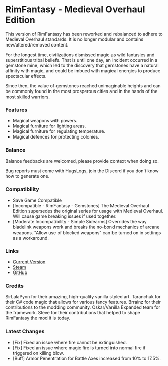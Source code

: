 # RimFantasy - Medieval Overhaul Edition
This version of RimFantasy has been reworked and rebalanced to adhere to Medieval Overhaul standards. It is no longer modular and contains new/altered/removed content.


For the longest time, civilizations dismissed magic as wild fantasies and superstitious tribal beliefs. That is until one day, an incident occurred in a gemstone mine, which led to the discovery that gemstones have a natural affinity with magic, and could be imbued with magical energies to produce spectacular effects.

Since then, the value of gemstones reached unimaginable heights and can be commonly found in the most prosperous cities and in the hands of the most skilled warriors.

### Features

- Magical weapons with powers.
- Magical furniture for lighting areas.
- Magical furniture for regulating temperature.
- Magical defences for protecting colonies.

### Balance

Balance feedbacks are welcomed, please provide context when doing so.

Bug reports must come with HugsLogs, join the Discord if you don't know how to generate one.

### Compatibility

- Save Game Compatible
- [Incompatible - RimFantasy - Gemstones] The Medieval Overhaul Edition supersedes the original series for usage with Medieval Overhaul. Will cause game breaking issues if used together.
- [Moderate Incompatibility - Simple Sidearms] Overrides the way bladelink weapons work and breaks the no-bond mechanics of arcane weapons. "Allow use of blocked weapons" can be turned on in settings as a workaround.

### Links

- [Current Version](https://github.com/Sierra0001/RimFantasy---Medieval-Overhaul-Edition/releases/tag/v1.0.1)
- [Steam](https://steamcommunity.com/sharedfiles/filedetails/?id=2836791007)
- [GitHub](https://github.com/Sierra0001/RimFantasy---Medieval-Overhaul-Edition)

### Credits

SirLalaPyon for their amazing, high-quality vanilla styled art.
Taranchuk for their C# code magic that allows for various fancy features.
Brrainz for their contributions to the modding community.
Oskar/Vanilla Expanded team for the framework.
Steve for their contributions that helped to shape RimFantasy the mod it is today.

### Latest Changes

- [Fix] Fixed an issue where fire cannot be extinguished.
- [Fix] Fixed an issue where magic fire is turned into normal fire if triggered on killing blow.
- [Buff] Armor Penentration for Battle Axes increased from 10% to 17.5%.